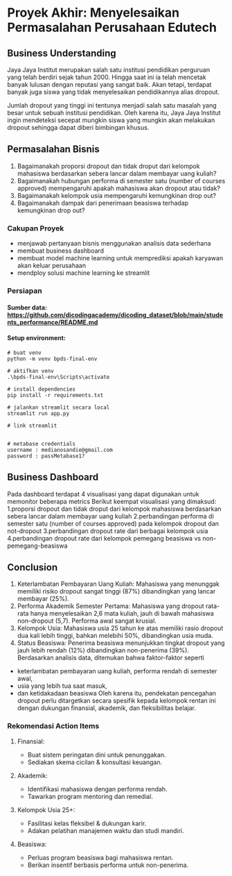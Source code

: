 # Proyek Akhir: Menyelesaikan Permasalahan Perusahaan Edutech
## Business Understanding
Jaya Jaya Institut merupakan salah satu institusi pendidikan perguruan yang telah berdiri sejak tahun 2000. Hingga saat ini ia telah mencetak banyak lulusan dengan reputasi yang sangat baik. Akan tetapi, terdapat banyak juga siswa yang tidak menyelesaikan pendidikannya alias dropout.

Jumlah dropout yang tinggi ini tentunya menjadi salah satu masalah yang besar untuk sebuah institusi pendidikan. Oleh karena itu, Jaya Jaya Institut ingin mendeteksi secepat mungkin siswa yang mungkin akan melakukan dropout sehingga dapat diberi bimbingan khusus. 

## Permasalahan Bisnis
1.   Bagaimanakah proporsi dropout dan tidak droput dari kelompok mahasiswa berdasarkan sebera lancar dalam membayar uang kuliah?
2.   Bagaimanakah hubungan performa di semester satu (number of courses approved) mempengaruhi apakah mahasiswa akan dropout atau tidak?
3.   Bagaimanakah kelompok usia mempengaruhi kemungkinan drop out?
4.  Bagaimanakah dampak dari penerimaan beasiswa terhadap kemungkinan drop out?

### Cakupan Proyek
* menjawab pertanyaan bisnis menggunakan analisis data sederhana
* membuat business dashboard
* membuat model machine learning untuk memprediksi apakah karyawan akan keluar perusahaan
* mendploy solusi machine learning ke streamlit 

### Persiapan
#### Sumber data: https://github.com/dicodingacademy/dicoding_dataset/blob/main/students_performance/README.md

#### Setup environment:
```
# buat venv
python -m venv bpds-final-env

# aktifkan venv
.\bpds-final-env\Scripts\activate

# install dependencies
pip install -r requirements.txt

# jalankan streamlit secara local
streamlit run app.py

# link streamlit


# metabase credentials
username : medianosandie@gmail.com
password : passMetabase1?
```


## Business Dashboard
Pada dashboard terdapat 4 visualisasi yang dapat digunakan untuk memonitor beberapa metrics
Berikut keempat visualisasi yang dimaksud:
1.proporsi dropout dan tidak droput dari kelompok mahasiswa berdasarkan sebera lancar dalam membayar uang kuliah
2.perbandingan performa di semester satu (number of courses approved) pada kelompok dropout dan not-dropout
3.perbandingan dropout rate dari berbagai kelompok usia
4.perbandingan dropout rate dari kelompok pemegang beasiswa vs non-pemegang-beasiswa

## Conclusion
1.  Keterlambatan Pembayaran Uang Kuliah: Mahasiswa yang menunggak memiliki risiko dropout sangat tinggi (87%) dibandingkan yang lancar membayar (25%).
2.  Performa Akademik Semester Pertama: Mahasiswa yang dropout rata-rata hanya menyelesaikan 2,6 mata kuliah, jauh di bawah mahasiswa non-dropout (5,7). Performa awal sangat krusial.
3.  Kelompok Usia: Mahasiswa usia 25 tahun ke atas memiliki rasio dropout dua kali lebih tinggi, bahkan melebihi 50%, dibandingkan usia muda.
4.  Status Beasiswa: Penerima beasiswa menunjukkan tingkat dropout yang jauh lebih rendah (12%) dibandingkan non-penerima (39%).
Berdasarkan analisis data, ditemukan bahwa faktor-faktor seperti
*   keterlambatan pembayaran uang kuliah, performa rendah di semester awal,
*   usia yang lebih tua saat masuk,
*   dan ketidakadaan beasiswa
Oleh karena itu, pendekatan pencegahan dropout perlu ditargetkan secara spesifik kepada kelompok rentan ini dengan dukungan finansial, akademik, dan fleksibilitas belajar.

### Rekomendasi Action Items 
1.  Finansial:
    *   Buat sistem peringatan dini untuk penunggakan.
    *   Sediakan skema cicilan & konsultasi keuangan.

2.  Akademik:
    *   Identifikasi mahasiswa dengan performa rendah.
    *   Tawarkan program mentoring dan remedial.

3.  Kelompok Usia 25+:
    *   Fasilitasi kelas fleksibel & dukungan karir.
    *   Adakan pelatihan manajemen waktu dan studi mandiri.

4.  Beasiswa:
    *   Perluas program beasiswa bagi mahasiswa rentan.
    *   Berikan insentif berbasis performa untuk non-penerima.


